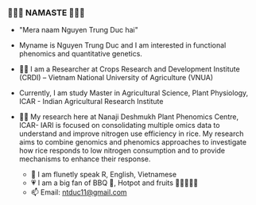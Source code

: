 ### 🙏🙏🙏 NAMASTE 🙏🙏🙏

* "Mera naam Nguyen Trung Duc hai"

* Myname is Nguyen Trung Duc and I am interested in functional phenomics and quantitative genetics.
* 👨‍🔬 I am a Researcher at Crops Research and Development Institute (CRDI) – Vietnam National University of Agriculture (VNUA)
* Currently, I am study Master in Agricultural Science, Plant Physiology, ICAR - Indian Agricultural Research Institute
* 🌾🌽 My research here at Nanaji Deshmukh Plant Phenomics Centre, ICAR- IARI is focused on consolidating multiple omics data to understand and improve nitrogen use efficiency in rice. My research aims to combine genomics and phenomics approaches to investigate how rice responds to low nitrogen consumption and to provide mechanisms to enhance their response.
   * 💬  I am flunetly speak R, English, Vietnamese
   * 💗 I am a big fan of BBQ 🍖, Hotpot and fruits 🍵🍜🍡🍉🍇
   * 📫  Email: ntduc11@gmail.com
